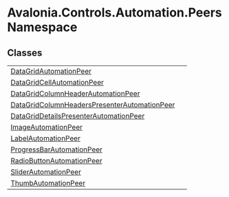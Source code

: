 # Avalonia.Controls.Automation.Peers Namespace






## Classes
<table>
<tr>
<td><a href="T_Avalonia_Controls_Automation_Peers_DataGridAutomationPeer">DataGridAutomationPeer</a></td>
<td> </td>
</tr>
<tr>
<td><a href="T_Avalonia_Controls_Automation_Peers_DataGridCellAutomationPeer">DataGridCellAutomationPeer</a></td>
<td> </td>
</tr>
<tr>
<td><a href="T_Avalonia_Controls_Automation_Peers_DataGridColumnHeaderAutomationPeer">DataGridColumnHeaderAutomationPeer</a></td>
<td> </td>
</tr>
<tr>
<td><a href="T_Avalonia_Controls_Automation_Peers_DataGridColumnHeadersPresenterAutomationPeer">DataGridColumnHeadersPresenterAutomationPeer</a></td>
<td> </td>
</tr>
<tr>
<td><a href="T_Avalonia_Controls_Automation_Peers_DataGridDetailsPresenterAutomationPeer">DataGridDetailsPresenterAutomationPeer</a></td>
<td> </td>
</tr>
<tr>
<td><a href="T_Avalonia_Controls_Automation_Peers_ImageAutomationPeer">ImageAutomationPeer</a></td>
<td> </td>
</tr>
<tr>
<td><a href="T_Avalonia_Controls_Automation_Peers_LabelAutomationPeer">LabelAutomationPeer</a></td>
<td> </td>
</tr>
<tr>
<td><a href="T_Avalonia_Controls_Automation_Peers_ProgressBarAutomationPeer">ProgressBarAutomationPeer</a></td>
<td> </td>
</tr>
<tr>
<td><a href="T_Avalonia_Controls_Automation_Peers_RadioButtonAutomationPeer">RadioButtonAutomationPeer</a></td>
<td> </td>
</tr>
<tr>
<td><a href="T_Avalonia_Controls_Automation_Peers_SliderAutomationPeer">SliderAutomationPeer</a></td>
<td> </td>
</tr>
<tr>
<td><a href="T_Avalonia_Controls_Automation_Peers_ThumbAutomationPeer">ThumbAutomationPeer</a></td>
<td> </td>
</tr>
</table>
